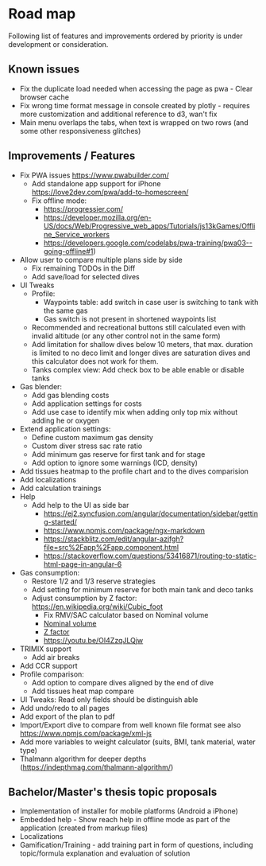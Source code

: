 # Road map

Following list of features and improvements ordered by priority is under development or consideration.

## Known issues

* Fix the duplicate load needed when accessing the page as pwa - Clear browser cache
* Fix wrong time format message in console created by plotly - requires more customization and additional reference to d3, wan't fix
* Main menu overlaps the tabs, when text is wrapped on two rows (and some other responsiveness glitches)

## Improvements / Features

* Fix PWA issues https://www.pwabuilder.com/
  * Add standalone app support for iPhone https://love2dev.com/pwa/add-to-homescreen/
  * Fix offline mode:
    * https://progressier.com/
    * https://developer.mozilla.org/en-US/docs/Web/Progressive_web_apps/Tutorials/js13kGames/Offline_Service_workers
    * https://developers.google.com/codelabs/pwa-training/pwa03--going-offline#1)
* Allow user to compare multiple plans side by side
  * Fix remaining TODOs in the Diff
  * Add save/load for selected dives
* UI Tweaks
    * Profile:
        * Waypoints table: add switch in case user is switching to tank with the same gas
        * Gas switch is not present in shortened waypoints list
    * Recommended and recreational buttons still calculated even with invalid altitude (or any other control not in the same form)
    * Add limitation for shallow dives below 10 meters, that max. duration is limited to no deco limit and longer dives are saturation dives and this calculator does not work for them.
    * Tanks complex view: Add check box to be able enable or disable tanks
* Gas blender:
    * Add gas blending costs
    * Add application settings for costs
    * Add use case to identify mix when adding only top mix without adding he or oxygen
* Extend application settings:
    * Define custom maximum gas density
    * Custom diver stress sac rate ratio
    * Add minimum gas reserve for first tank and for stage
    * Add option to ignore some warnings (ICD, density)
* Add tissues heatmap to the profile chart and to the dives comparision
* Add localizations
* Add calculation trainings
* Help
  * Add help to the UI as side bar
    * <https://ej2.syncfusion.com/angular/documentation/sidebar/getting-started/>
    * <https://www.npmjs.com/package/ngx-markdown>
    * <https://stackblitz.com/edit/angular-azjfgh?file=src%2Fapp%2Fapp.component.html>
    * <https://stackoverflow.com/questions/53416871/routing-to-static-html-page-in-angular-6>
* Gas consumption:
  * Restore 1/2 and 1/3 reserve strategies
  * Add setting for minimum reserve for both main tank and deco tanks
  * Adjust consumption by Z factor: <https://en.wikipedia.org/wiki/Cubic_foot>
    * Fix RMV/SAC calculator based on Nominal volume
    * [Nominal volume](https://en.wikipedia.org/wiki/Diving_cylinder#Nominal_volume_of_gas_stored)
    * [Z factor](https://www.divegearexpress.com/library/articles/calculating-scuba-cylinder-capacities)
    * <https://youtu.be/OI4ZzqJLQjw>
* TRIMIX support
  * Add air breaks
* Add CCR support
* Profile comparison: 
  * Add option to compare dives aligned by the end of dive
  * Add tissues heat map compare
* UI Tweaks: Read only fields should be distinguish able
* Add undo/redo to all pages
* Add export of the plan to pdf
* Import/Export dive to compare from well known file format see also <https://www.npmjs.com/package/xml-js>
* Add more variables to weight calculator (suits, BMI, tank material, water type)
* Thalmann algorithm for deeper depths (https://indepthmag.com/thalmann-algorithm/)

## Bachelor/Master's thesis topic proposals

* Implementation of installer for mobile platforms (Android a iPhone)
* Embedded help - Show reach help in offline mode as part of the application (created from markup files)
* Localizations
* Gamification/Training - add training part in form of questions, including topic/formula explanation and evaluation of solution
